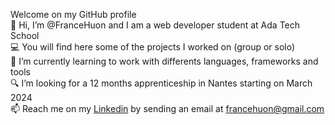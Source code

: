 Welcome on my GitHub profile  
👋 Hi, I’m @FranceHuon and I am a web developer student at Ada Tech School  
💻 You will find here some of the projects I worked on (group or solo)  
📗 I’m currently learning to work with differents languages, frameworks and tools  
🔍 I’m looking for a 12 months apprenticeship in Nantes starting on March 2024  
📫 Reach me on my [Linkedin](www.linkedin.com/in/francehuon) by sending an email at francehuon@gmail.com  

<!---
FranceHuon/FranceHuon is a ✨ special ✨ repository because its `README.md` (this file) appears on your GitHub profile.
You can click the Preview link to take a look at your changes.
--->
